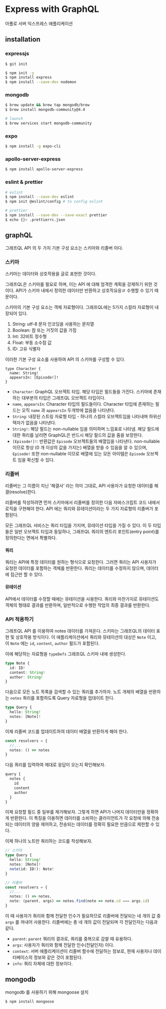 # Express with GraphQL

아폴로 서버 익스프레스 애플리케이션

## installation

### expressjs

```zsh
$ git init

$ npm init -y
$ npm install express
$ npm install --save-dev nodemon
```

### mongodb

```zsh
$ brew update && brew tap mongodb/brew
$ brew install mongodb-community@4.4

# launch
$ brew services start mongodb-community
```

### expo

```zsh
$ npm install -g expo-cli
```

### apollo-server-express

```zsh
$ npm install apollo-server-express
```

### eslint & prettier

```zsh
# eslint
$ npm install --save-dev eslint
$ npm init @eslint/config # to config eslint

# prettier
$ npm install --save-dev --save-exact prettier
$ echo {}> .prettierrc.json
```

## graphQL

그래프QL API 의 두 가지 기본 구성 요소는 스키마와 리졸버 이다.

### 스키마

스키마는 데이터와 상호작용을 글로 표현한 것이다.

그래프QL은 스키마를 필요로 하며, 이는 API 에 대해 엄격한 계획을 강제하기 위한 것이다.
API가 스키마 내에서 정의한 데이터만 반환하고 상호작요응ㄹ 수행할 수 있기 때문이다.

스키마의 기본 구성 요소는 객체 자료형이다. 그래프QL에는 5가지 스칼라 자료형이 내장되어 있다.

1. String: utf-8 문자 인코딩을 사용하는 문자열
2. Boolean: 참 또는 거짓의 값을 가짐
3. Int: 32비트 정수형
4. Float: 부동 소수점 값
5. ID: 고유 식별자

이러한 기본 구성 요소를 사용하여 API 의 스키마를 구성할 수 있다.

```gql
type Character {
  name: String!
  appearsIn: [Episode!]!
}
```

- `Character`: GraphQL 오브젝트 타입. 해당 타입은 필드들을 가진다. 스키마에 존재하는 대부분의 타입은 그래프QL 오브젝트 타입이다.
- `name`, `appearsIn`: Character 타입의 필드들이다. Character 타입에 존재하는 필드는 오직 `name` 과 `appearsIn` 두개밖에 없음을 나타낸다.
- `String`: 내장된 스트링 자료형 타입 - 하나의 스칼라 오브젝트임을 나타내며 하위선택자가 없음을 나타낸다.
- `String!`: 해당 필드는 non-nullable 임을 의미하며 느낌표로 나타냄. 해당 필드에 대한 쿼리를 날리면 GraphQL은 반드시 해당 필드의 값을 줌을 보장한다.
- `[Episode!]!`: 반환값은 `Episode` 오브젝트들의 배열임을 나타낸다. non-nullable이므로 항상 (0 개 이상의 값을 가지는) 배열을 받을 수 있음을 알 수 있으며, `Episode!` 또한 non-nullable 이므로 배열에 있는 모든 아이템은 `Episode` 오브젝트 임을 확신할 수 있다.

### 리졸버

리졸버는 그 이름이 지닌 '해결사' 라는 의미 그대로, API 사용자가 요청한 데이터를 해결(resolve)한다.

리졸버를 작성하려면 먼저 스키마에서 리졸버를 정의한 다음 자바스크립트 코드 내에서 로직을 구현해야 한다.
API 에는 쿼리와 뮤테이션이라는 두 가지 자료형의 리졸버가 포함된다.

모든 그래프QL 서비스는 쿼리 타입을 가지며, 뮤테이션 타입을 가질 수 있다. 이 두 타입들은 일반 오브젝트 타입과 동일하나,
그래프QL 쿼리의 엔트리 포인트(entry point)를 정의한다는 면에서 특별하다.

#### 쿼리

쿼리는 API에 특정 데이터를 원하는 형식으로 요청한다. 그러면 쿼리는 API 사용자가 요청한 데이터를 포함하는 객체를 반환한다.
쿼리는 데이터를 수정하지 않으며, 데이터에 접근만 할 수 있다.

#### 뮤테이션

API에서 데이터를 수정할 때에는 뮤테이션을 사용한다. 쿼리와 마찬가지로 뮤테이션도 객체의 형태로 결과를 반환하며,
일반적으로 수행한 작업의 최종 결과를 반환한다.

### API 적용하기

그래프QL API 를 이용하여 notes 데이터를 가져온다. 스키마는 그래프QL의 데이터 표현 및 상호작용 방식이다. 
이 애플리케이션에서 쿼리와 뮤테이션의 대상은 `Note` 이고, 이 `Note` 에는 `id`, `content`, `author` 필드가 포함된다.

이에 해당하는 자료형을 `typeDefs` 그래프QL  스키마 내에 생성한다.
```ts
type Note {
  id: ID!
  content: String!
  author: String!
}
```

다음으로 모든 노트 목록을 검색할 수 있는 쿼리를 추가하자. 노트 개체의 배열을 반환하는 `notes` 쿼리를 포함하도록 Query 자료형을 업데이트 한다.
```ts
type Query {
  hello: String!
  notes: [Note]!
}
```

이제 리졸버 코드를 업데이트하여 데이터 배열을 반환하게 해야 한다. 
```ts
const resolvers = {
  //...
  notes: () => notes
}
```

다음 쿼리를 입력하여 제대로 응답이 오는지 확인해보자.
```ts
query {
  notes {
    id
    content
    author
  }
}
```

이제 요청할 필드 중 일부를 제거해보자. 그렇게 하면 API가 나머지 데이터만을 정확하게 반환한다.
이 특징을 이용하면 데이터를 소비하는 클라이언트가 각 요청에 의해 전송되는 데이터의 양을 제어하고, 전송되는 데이터를 정확히 필요한 만큼으로 제한할 수 있다. 

이제 하나의 노트만 쿼리하는 코드를 작성해보자.

```ts
// 스키마
type Query {
  hello: String!
  notes: [Note]!
  note(id: ID!): Note!
}
```

```ts
// 리졸버
const resolvers = {
  //...
  notes: () => notes,
  note: (parent, args) => notes.find(note => note.id === args.id)
}
```

이 때 사용자가 쿼리와 함께 전달한 인수가 필요하므로 리졸버에 전달되는 네 개의 값 중 `args` 를 꺼내어 사용한다. 
리졸버에는 총 네 개의 값이 전달되며 각 전달인자는 다음과 같다.

* `parent`: `parent` 쿼리의 결과로, 쿼리를 중복으로 감쌀 때 유용하다.
* `args`: 사용자가 쿼리와 함께 전달한 인수(전달인자) 이다.
* `context`: 서버 애플리케이션이 리졸버 함수에 전달하는 정보로, 현재 사용자나 데이터베이스의 정보와 같은 것이 포함된다.
* `info`: 쿼리 자체에 대한 정보이다.

## mongodb
mongodb 를 사용하기 위해 mongoose 설치

```bash
$ npm install mongoose
```
